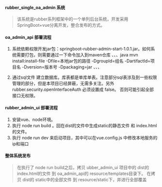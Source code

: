 #### rubber_single_oa_admin 系统
> 该系统是rubber系列框架中的一个单列后台系统，开发采用SpringBoot+vue分离开发，整合发布的方式。


#### oa_admin_api 部署流程
1. 系统依赖权限开发jar包：springboot-rubber-admin-start-1.0.1.jar。如何系统需要打包，则需要通过一下命令加入到maven仓库
、、、java
mvn install:install-file -Dfile=本地jar包的路径 -DgroupId=组名 -DartifactId=项目名 -Dversion=版本号 -Dpackaging=jar
、、、

2. 通过sql文件 建立数据库。库表都是单库单表。注意部分sql表涉及到一些权限管理的部分，但是本项目已经屏蔽，无需多关注。另外rubber.security.openInterfaceAuth 必须设置成 false。
否则可能引起全部接口无权限。 

#### rubber_admin_ui 部署流程
1. 安装vue、node环境。
2. 执行 node run build 。回在dist的文件中生成static的静态文件 和 index.html的文件。
3. 执行 node run dev 来启动项目，其中可以在vue.config.js 中修改本地服务的ip和端口

#### 整体系统发布
> 在执行了 node run build之后，拷贝 ubber_admin_ui 项目中的 dist的 index.html的文件 到 oa_admin_api的 resource/templates目录下。
> 在拷贝 dist的 static中的全部文件 到 resource/static下，并进行全部覆盖
